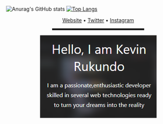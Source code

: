 <!-- Hi there! Feel free to make this your own but don't dare use my info -->
![Anurag's GitHub stats](https://github-readme-stats.vercel.app/api?username=rukundo-kevin&&count_private=true&&show_icons=true&theme=vue-dark&&hide_rank=true&&custom_title=Rukundo%Kevin(4armaci)%Stats&&include_all_commits=true)
[![Top Langs](https://github-readme-stats.vercel.app/api/top-langs/?username=rukundo-kevin&langs_count=3&&show_icons=true&theme=vue-dark)](https://github.com/anuraghazra/github-readme-stats)
 <div align="center">
 <a href="https://rukundo-kevin.github.io" target="_blank">Website</a> • 
 <a href="https://www.twitter.com/rukundokevin_" target="_blank">Twitter</a> •
 <a href="https://www.instagram.com/rukundokev.in/" target="_blank">Instagram</a> </h4>
<div>
<hr width="50%" style="height:5px;">

  <a href="https://rukundo-kevin.github.io"><img src="kevin.PNG" alt="kevin's Header"></a>
  <br>
 

